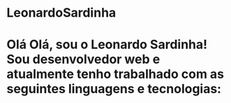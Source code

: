 # LeonardoSardinha
<h1>Olá 
Olá, sou o Leonardo Sardinha! Sou desenvolvedor web e atualmente tenho trabalhado com as seguintes linguagens e tecnologias:
